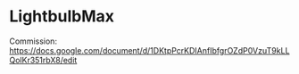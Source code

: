 # LightbulbMax

Commission: https://docs.google.com/document/d/1DKtpPcrKDIAnfIbfgrOZdP0VzuT9kLLQolKr351rbX8/edit
